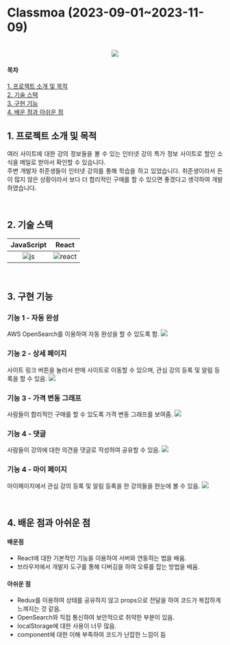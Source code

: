 # Classmoa (2023-09-01~2023-11-09)

<p align="center">
  <br>
  <img src="https://github.com/jgm0327/baekjoon/assets/100139942/d16f7852-5a91-46ba-b38c-b157bac17f28">
  <br>
</p>

#### 목차
[1. 프로젝트 소개 및 목적](#1-프로젝트-소개-및-목적)<br>
[2. 기술 스택](#2-기술-스택)<br>
[3. 구현 기능](#3-구현-기능)<br>
[4. 배운 점과 아쉬운 점](#4-배운-점과-아쉬운-점)<br>

## 1. 프로젝트 소개 및 목적

<p align="justify">
여러 사이트에 대한 강의 정보들을 볼 수 있는 인터넷 강의 특가 정보 사이트로 할인 소식을 메일로 받아서 확인할 수 있습니다.<br>
주변 개발자 취준생들이 인터넷 강의를 통해 학습을 하고 있었습니다. 취준생이라서 돈이 많지 않은 상황이라서 보다 더 합리적인 구매를 할 수 있으면 좋겠다고 생각하여 개발하였습니다.
</p>

<br>

## 2. 기술 스택

| JavaScript |   React   |
| :--------: |  :------: |
|   ![js]    |  ![react] |

<br>

## 3. 구현 기능

### 기능 1 - 자동 완성
AWS OpenSearch를 이용하여 자동 완성을 할 수 있도록 함.
<img src="https://github.com/jgm0327/baekjoon/assets/100139942/5ce82913-f2c8-4146-b947-05034ba380e2">


### 기능 2 - 상세 페이지
사이트 링크 버튼을 눌러서 판매 사이트로 이동할 수 있으며, 관심 강의 등록 및 알림 등록을 할 수 있음.
<img src="https://github.com/jgm0327/baekjoon/assets/100139942/56b5babd-1a09-4b83-83b2-735263de6ba3">


### 기능 3 - 가격 변동 그래프
사람들이 합리적인 구매를 할 수 있도록 가격 변동 그래프를 보여줌.
<img src="https://github.com/jgm0327/baekjoon/assets/100139942/2e4ba0d6-c19e-4a87-b8f3-5f4d5782f745">

### 기능 4 - 댓글
사람들이 강의에 대한 의견을 댓글로 작성하여 공유할 수 있음.
<img src="https://github.com/jgm0327/baekjoon/assets/100139942/a8cf555d-9a84-4826-97c8-fe0aea4e2ec7">


### 기능 4 - 마이 페이지
마이페이지에서 관심 강의 등록 및 알림 등록을 한 강의들을 한눈에 볼 수 있음.
<img src="https://github.com/jgm0327/baekjoon/assets/100139942/6d0a7a50-1372-4ae7-a075-cbb24934820e">

<br>

## 4. 배운 점과 아쉬운 점
#### 배운점
- React에 대한 기본적인 기능을 이용하여 서버와 연동하는 법을 배움.
- 브라우저에서 개발자 도구를 통해 디버깅을 하여 오류를 잡는 방법을 배움.

#### 아쉬운 점
- Redux를 이용하여 상태를 공유하지 않고 props으로 전달을 하여 코드가 복잡하게 느껴지는 것 같음.
- OpenSearch와 직접 통신하여 보안적으로 취약한 부분이 있음.
- localStorage에 대한 사용이 너무 많음.
- component에 대한 이해 부족하여 코드가 난잡한 느낌이 듬

<br>

<!-- Stack Icon Refernces -->

[js]: https://github.com/jgm0327/baekjoon/assets/100139942/fbb92e7c-52b8-4e00-9352-0021cd41018c
[react]: https://github.com/jgm0327/baekjoon/assets/100139942/4da7baf4-de37-4239-856f-ba6640ad139e
